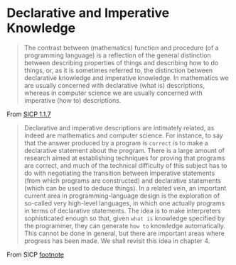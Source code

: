 # Declarative and Imperative Knowledge

> The contrast between (mathematics) function and procedure (of a programming language) is a reflection of the general distinction between describing properties of things and describing how to do things, or, as it is sometimes referred to, the distinction between declarative knowledge and imperative knowledge. In mathematics we are usually concerned with declarative (what is) descriptions, whereas in computer science we are usually concerned with imperative (how to) descriptions.

From [SICP 1.1.7](https://mitpress.mit.edu/sicp/full-text/book/book-Z-H-10.html#%_sec_1.1.7) 

> Declarative and imperative descriptions are intimately related, as indeed are mathematics and computer science. For instance, to say that the answer produced by a program is `correct` is to make a declarative statement about the program. There is a large amount of research aimed at establishing techniques for proving that programs are correct, and much of the technical difficulty of this subject has to do with negotiating the transition between imperative statements (from which programs are constructed) and declarative statements (which can be used to deduce things). In a related vein, an important current area in programming-language design is the exploration of so-called very high-level languages, in which one actually programs in terms of declarative statements. The idea is to make interpreters sophisticated enough so that, given `what is` knowledge specified by the programmer, they can generate `how to` knowledge automatically. This cannot be done in general, but there are important areas where progress has been made. We shall revisit this idea in chapter 4.

From SICP [footnote](https://mitpress.mit.edu/sicp/full-text/book/book-Z-H-10.html#footnote_Temp_32)